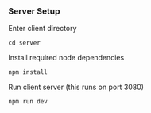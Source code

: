 ### Server Setup

Enter client directory

```
cd server
```

Install required node dependencies

```
npm install
```

Run client server (this runs on port 3080)

```
npm run dev
```
